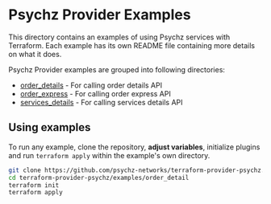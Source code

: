 # Psychz Provider Examples

This directory contains an examples of using Psychz services with Terraform.
Each example has its own README file containing more details on what it does.

Psychz Provider examples are grouped into following directories:

* [order_details](order_details/) - For calling order details API
* [order_express](order_express/) - For calling order express API
* [services_details](services_details/) - For calling services details API


## Using examples

To run any example, clone the repository, **adjust variables**, initialize plugins
and run `terraform apply` within the example's own directory.

```sh
git clone https://github.com/psychz-networks/terraform-provider-psychz.git
cd terraform-provider-psychz/examples/order_detail
terraform init
terraform apply
```
